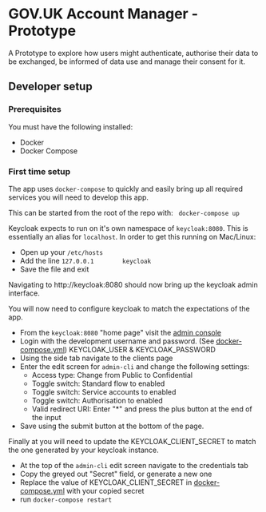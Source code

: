 # GOV.UK Account Manager - Prototype

A Prototype to explore how users might authenticate, authorise their data to be exchanged, be informed of data use and manage their consent for it.

## Developer setup

### Prerequisites
You must have the following installed:
- Docker
- Docker Compose

### First time setup

The app uses `docker-compose` to quickly and easily bring up all required services you will need to develop this app.

This can be started from the root of the repo with:
` docker-compose up`

Keycloak expects to run on it's own namespace of `keycloak:8080`. This is essentially an alias for `localhost`. In order to get this running on Mac/Linux:
- Open up your `/etc/hosts`
- Add the line `127.0.0.1        keycloak`
- Save the file and exit

Navigating to http://keycloak:8080 should now bring up the keycloak admin interface.

You will now need to configure keycloak to match the expectations of the app.
- From the `keycloak:8080` "home page" visit the [admin console](http://keycloak:8080/auth/admin/master/console/)
- Login with the development username and password. (See [docker-compose.yml](/docker-compose.yml)) KEYCLOAK_USER & KEYCLOAK_PASSWORD
- Using the side tab navigate to the clients page
- Enter the edit screen for `admin-cli` and change the following settings:
  - Access type: Change from Public to Confidential
  - Toggle switch: Standard flow to enabled
  - Toggle switch: Service accounts to enabled
  - Toggle switch: Authorisation to enabled
  - Valid redirect URI: Enter "*" and press the plus button at the end of the input
- Save using the submit button at the bottom of the page.

Finally at you will need to update the KEYCLOAK_CLIENT_SECRET to match the one generated by your keycloak instance.
- At the top of the `admin-cli` edit screen navigate to the credentials tab
- Copy the greyed out "Secret" field, or generate a new one
- Replace the value of KEYCLOAK_CLIENT_SECRET in [docker-compose.yml](/docker-compose.yml) with your copied secret
- run `docker-compose restart`
